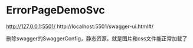 # ErrorPageDemoSvc

http://127.0.0.1:5501/
http://localhost:5501/swagger-ui.html#/

删除swagger的SwaggerConfig，静态资源，就是图片和css文件能正常加载了

